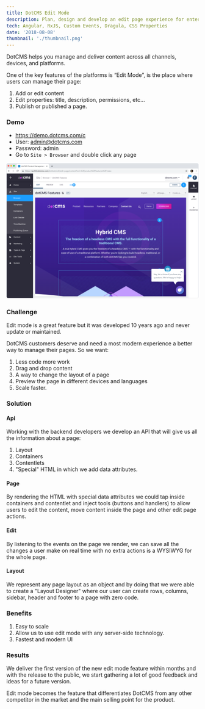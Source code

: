 ```yaml
---
title: DotCMS Edit Mode
description: Plan, design and develop an edit page experience for enterprise CMS
tech: Angular, RxJS, Custom Events, Dragula, CSS Properties
date: '2018-08-08'
thumbnail: './thumbnail.png'
---
```


DotCMS helps you manage and deliver content across all channels, devices, and platforms. 

One of the key features of the platforms is “Edit Mode”, is the place where users can manage their page:

1. Add or edit content
2. Edit properties: title, description, permissions, etc…
3. Publish or published a page.

### Demo
- https://demo.dotcms.com/c
- User: admin@dotcms.com
- Password: admin
- Go to `Site > Browser` and double click any page

![DotCMS Edit Mode](./edit-mode.png)

### Challenge
Edit mode is a great feature but it was developed 10 years ago and never update or maintained. 

DotCMS customers deserve and need a most modern experience a better way to manage their pages. So we want:

1. Less code more work
2. Drag and drop content
3. A way to change the layout of a page
4. Preview the page in different devices and languages
5. Scale faster.

### Solution

#### Api
Working with the backend developers we develop an API that will give us all the information about a page:

1. Layout
2. Containers
3. Contentlets
4. "Special" HTML in which we add data attributes.

#### Page
By rendering the HTML with special data attributes we could tap inside containers and contentlet and inject tools (buttons and handlers) to allow users to edit the content, move content inside the page and other edit page actions.

#### Edit
By listening to the events on the page we render, we can save all the changes a user make on real time with no extra actions is a WYSIWYG for the whole page.

#### Layout
We represent any page layout as an object and by doing that we were able to create a "Layout Designer" where our user can create rows, columns, sidebar, header and footer to a page with zero code.

### Benefits
1. Easy to scale
2. Allow us to use edit mode with any server-side technology.
3. Fastest and modern UI

### Results
We deliver the first version of the new edit mode feature within months and with the release to the public, we start gathering a lot of good feedback and ideas for a future version.

Edit mode becomes the feature that differentiates DotCMS from any other competitor in the market and the main selling point for the product.